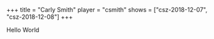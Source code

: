 +++
title = "Carly Smith"
player = "csmith"
shows = ["csz-2018-12-07", "csz-2018-12-08"]
+++

Hello World
